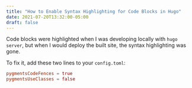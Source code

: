 ```yaml
---
title: "How to Enable Syntax Highlighting for Code Blocks in Hugo"
date: 2021-07-20T13:32:00-05:00
draft: false
---
```


Code blocks were highlighted when I was developing locally with `hugo server`, but when I would deploy the built site, the syntax highlighting was gone.

To fix it, add these two lines to your `config.toml`:

```toml
pygmentsCodeFences = true
pygmentsUseClasses = false
```
